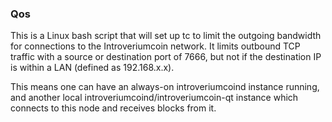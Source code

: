 ### Qos ###

This is a Linux bash script that will set up tc to limit the outgoing bandwidth for connections to the Introveriumcoin network. It limits outbound TCP traffic with a source or destination port of 7666, but not if the destination IP is within a LAN (defined as 192.168.x.x).

This means one can have an always-on introveriumcoind instance running, and another local introveriumcoind/introveriumcoin-qt instance which connects to this node and receives blocks from it.
